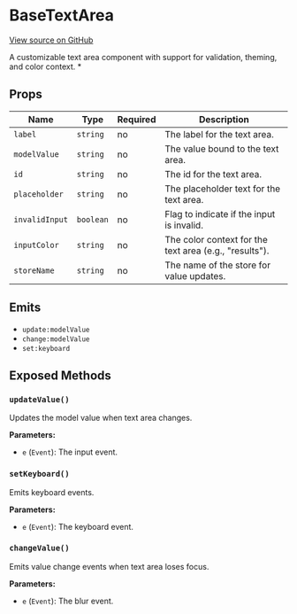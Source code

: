 # BaseTextArea

[View source on GitHub](https://github.com/DestillApp/main/blob/main/frontend/src/ui/BaseTextArea.vue)

A customizable text area component with support for validation, theming, and color context.
 *

## Props

| Name | Type | Required | Description |
|------|------|----------|-------------|
| `label` | `string` | no | The label for the text area. |
| `modelValue` | `string` | no | The value bound to the text area. |
| `id` | `string` | no | The id for the text area. |
| `placeholder` | `string` | no | The placeholder text for the text area. |
| `invalidInput` | `boolean` | no | Flag to indicate if the input is invalid. |
| `inputColor` | `string` | no | The color context for the text area (e.g., "results"). |
| `storeName` | `string` | no | The name of the store for value updates. |

## Emits

- `update:modelValue`
- `change:modelValue`
- `set:keyboard`

## Exposed Methods

### `updateValue()`
Updates the model value when text area changes.

**Parameters:**
- `e` (`Event`): The input event.

### `setKeyboard()`
Emits keyboard events.

**Parameters:**
- `e` (`Event`): The keyboard event.

### `changeValue()`
Emits value change events when text area loses focus.

**Parameters:**
- `e` (`Event`): The blur event.
